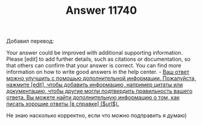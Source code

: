 ﻿---
title: "Answer 11740"
se.owner.user_id: 238742
se.owner.display_name: "Andrew"
se.owner.link: "https://ru.meta.stackoverflow.com/users/238742/andrew"
se.answer_id: 11740
se.question_id: 11739
se.post_type: answer
se.is_accepted: True
---
<p>Добавил перевод:</p>
<p>Your answer could be improved with additional supporting information. Please [edit] to add further details, such as citations or documentation, so that others can confirm that your answer is correct. You can find more information on how to write good answers in the help center. - <a href="https://ru.traducir.win/strings/16914" rel="nofollow noreferrer">Ваш ответ можно улучшить с помощью дополнительной информации. Пожалуйста, нажмите [edit], чтобы добавить информацию, например цитаты или документацию, чтобы другие могли подтвердить правильность вашего ответа. Вы можете найти дополнительную информацию о том, как писать хорошие ответы [в справке] ($url$).</a></p>
<p>Не знаю насколько корректно, если что можно подправить я думаю)</p>
